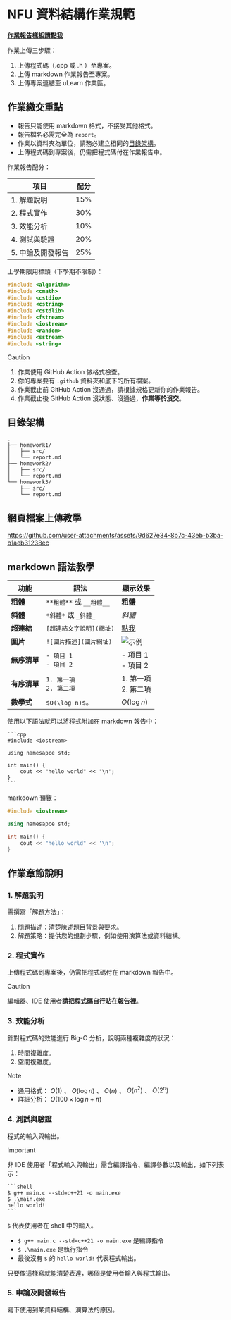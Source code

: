 # NFU 資料結構作業規範

[**作業報告樣板請點我**](./template/report.md)

作業上傳三步驟：

1. 上傳程式碼（.cpp 或 .h ）至專案。
2. 上傳 markdown 作業報告至專案。
3. 上傳專案連結至 uLearn 作業區。

## 作業繳交重點

- 報告只能使用 markdown 格式，不接受其他格式。
- 報告檔名必需完全為 `report`。
- 作業以資料夾為單位，請務必建立相同的[目錄架構](#目錄架構)。
- 上傳程式碼到專案後，仍需把程式碼付在作業報告中。

作業報告配分：

| 項目              | 配分 |
|-------------------|------|
| 1. 解題說明       | 15%  |
| 2. 程式實作       | 30%  |
| 3. 效能分析       | 10%  |
| 4. 測試與驗證     | 20%  |
| 5. 申論及開發報告 | 25%  |

上學期限用標頭（下學期不限制）：

```cpp
#include <algorithm>
#include <cmath>
#include <cstdio>
#include <cstring>
#include <cstdlib>
#include <fstream>
#include <iostream>
#include <random>
#include <sstream>
#include <string>
```

> [!CAUTION]
>
> 1. 作業使用 GitHub Action 做格式檢查。
> 2. 你的專案要有 `.github` 資料夾和底下的所有檔案。
> 3. 作業截止前 GitHub Action 沒通過，請根據規格更新你的作業報告。
> 4. 作業截止後 GitHub Action 沒狀態、沒通過，**作業等於沒交**。

## 目錄架構

```plain
.
├── homework1/
│   ├── src/
│   └── report.md
├── homework2/
│   ├── src/
│   └── report.md
└── homework3/
    ├── src/
    └── report.md
```

## 網頁檔案上傳教學

<https://github.com/user-attachments/assets/9d627e34-8b7c-43eb-b3ba-b1aeb31238ec>

## markdown 語法教學

| **功能**     | **語法**                      | **顯示效果**                           |
|--------------|-------------------------------|----------------------------------------|
| **粗體**     | `**粗體**` 或 `__粗體__`      | **粗體**                               |
| **斜體**     | `*斜體*` 或 `_斜體_`          | *斜體*                                 |
| **超連結**   | `[超連結文字說明](網址)` | [點我](https://example.com)            |
| **圖片**     | `![圖片描述](圖片網址)`       | ![示例](https://picsum.photos/200/300) |
| **無序清單** | `- 項目 1` <br> `- 項目 2`    | - 項目 1 <br> - 項目 2                 |
| **有序清單** | `1. 第一項` <br> `2. 第二項`  | 1. 第一項 <br> 2. 第二項               |
| **數學式**   | `$O(\log n)$`。               | $O(\log n)$                            |

使用以下語法就可以將程式附加在 markdown 報告中：

``````plain
```cpp
#include <iostream>

using namesapce std;

int main() {
    cout << "hello world" << '\n';
}
```
``````

markdown 預覽：

```cpp
#include <iostream>

using namesapce std;

int main() {
    cout << "hello world" << '\n';
}
```

## 作業章節說明

### 1. 解題說明

需撰寫「解題方法」：

1. 問題描述：清楚陳述題目背景與要求。
2. 解題策略：提供您的規劃步驟，例如使用演算法或資料結構。

### 2. 程式實作

上傳程式碼到專案後，仍需把程式碼付在 markdown 報告中。

> [!CAUTION]
> 編輯器、IDE 使用者**請把程式碼自行貼在報告裡**。

### 3. 效能分析

針對程式碼的效能進行 Big-O 分析，說明兩種複雜度的狀況：

1. 時間複雜度。
2. 空間複雜度。

> [!NOTE]  
>
> - 通用格式： $O(1)$ 、 $O(\log n)$ 、 $O(n)$ 、 $O(n^2)$ 、 $O(2^n)$
> - 詳細分析： $O(100\times \log n + \pi)$
>

### 4. 測試與驗證

程式的輸入與輸出。

> [!IMPORTANT]  
> 非 IDE 使用者「程式輸入與輸出」需含編譯指令、編譯參數以及輸出，如下列表示：
>
> ``````plain
> ```shell
> $ g++ main.c --std=c++21 -o main.exe
> $ .\main.exe
> hello world!
> ```
> ``````
>
> `$` 代表使用者在 shell 中的輸入。
>
> - `$ g++ main.c --std=c++21 -o main.exe` 是編譯指令
> - `$ .\main.exe` 是執行指令
> - 最後沒有 `$` 的 `hello world!` 代表程式輸出。
>
> 只要像這樣寫就能清楚表達，哪個是使用者輸入與程式輸出。
>

### 5. 申論及開發報告

寫下使用到某資料結構、演算法的原因。
